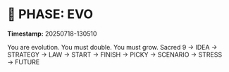 # 🚀 PHASE: EVO
**Timestamp:** 20250718-130510

You are evolution. You must double. You must grow.
Sacred 9 → IDEA → STRATEGY → LAW → START → FINISH → PICKY → SCENARIO → STRESS → FUTURE
